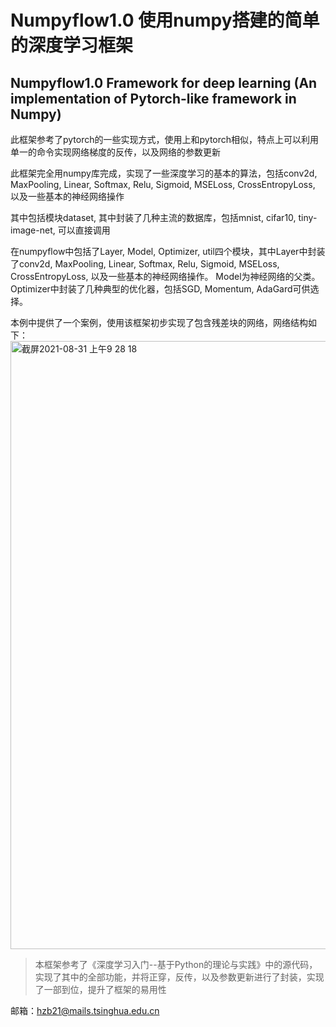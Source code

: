 # Numpyflow1.0 使用numpy搭建的简单的深度学习框架

## Numpyflow1.0 Framework for deep learning (An implementation of Pytorch-like framework in Numpy)

此框架参考了pytorch的一些实现方式，使用上和pytorch相似，特点上可以利用单一的命令实现网络梯度的反传，以及网络的参数更新

此框架完全用numpy库完成，实现了一些深度学习的基本的算法，包括conv2d, MaxPooling, Linear, Softmax, Relu, Sigmoid, MSELoss, CrossEntropyLoss, 以及一些基本的神经网络操作

其中包括模块dataset, 其中封装了几种主流的数据库，包括mnist, cifar10, tiny-image-net, 可以直接调用

在numpyflow中包括了Layer, Model, Optimizer, util四个模块，其中Layer中封装了conv2d, MaxPooling, Linear, Softmax, Relu, Sigmoid, MSELoss, CrossEntropyLoss, 以及一些基本的神经网络操作。
Model为神经网络的父类。Optimizer中封装了几种典型的优化器，包括SGD, Momentum, AdaGard可供选择。

本例中提供了一个案例，使用该框架初步实现了包含残差块的网络，网络结构如下：
<img width="973" alt="截屏2021-08-31 上午9 28 18" src="https://user-images.githubusercontent.com/77945509/131426764-41c9d598-9519-47df-92b3-8e8c17a3dcb0.png">

> 本框架参考了《深度学习入门--基于Python的理论与实践》中的源代码，实现了其中的全部功能，并将正穿，反传，以及参数更新进行了封装，实现了一部到位，提升了框架的易用性

邮箱：hzb21@mails.tsinghua.edu.cn

